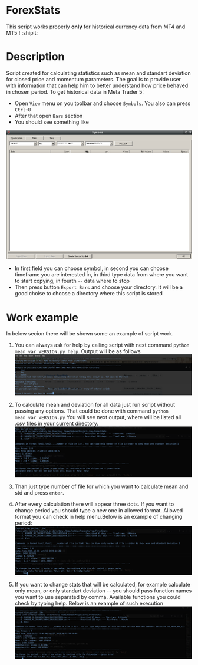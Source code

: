 # ForexStats
This script works properly **only** for historical currency data from MT4 and MT5 ! :shipit:
<h1>Description</h1>
Script created for calculating statistics such as mean and standart deviation for closed price and momentum parameters. 
The goal is to provide user with information that can help him to better understand how price behaved in chosen period. 
To get historical data in Meta Trader 5:

- Open `View` menu on you toolbar and choose `Symbols`. You also can press `Ctrl+U`
 - After that open `Bars` section
 - You should see something like 

![Screenshot](insturcions/RequestData.png)

- In first field you can choose symbol, in second you can choose timeframe you are interested in, in third type data from where you want to start copying, in fourth -- data where to stop
- Then press button `Export Bars` and choose your directory. It will be a good choise to choose a directory where this script is stored

<h1>Work example</h1>
In below secion there will be shown some an example of script work.

1. You can always ask for help by calling script with next command `python mean_var_VERSION.py help`. Output will be as follows
![Screenshot1](insturcions/help.png)

2. To calculate mean and deviation for all data just run script without passing any options. 
That could be done with command `python mean_var_VERSION.py`
You will see next output, where will be listed all .csv files in your current directory.
![Screenshot2](insturcions/without_timeframe.png)
3. Than just type number of file for which you want to calculate mean and std and press `enter`.
4. After every calculation there will appear three dots. If you want to change period you should type a new one in allowed format.
Allowed format you can check in help menu.Below is an example of changing period:
![Screenshot3](insturcions/period_will_change.png)
5. If you want to change stats that will be calculated, for example calculate only mean, or only standart deviation -- you should pass function names you want to use separated by comma. 
Available functions you could check by typing help.
Below is an example of such execution
![Screenshot4](insturcions/with_non_standart_functions.png)
